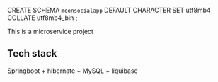 CREATE SCHEMA `moonsocialapp` DEFAULT CHARACTER SET utf8mb4 COLLATE utf8mb4_bin ;

This is a microservice project

## Tech stack
Springboot + hibernate + MySQL + liquibase
